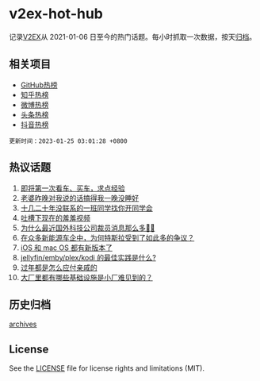 # v2ex-hot-hub

 记录[V2EX](https://www.v2ex.com/)从 2021-01-06 日至今的热门话题。每小时抓取一次数据，按天[归档](archives)。
 
 ## 相关项目

- [GitHub热榜](https://github.com/it985/github-hot-hub)
- [知乎热榜](https://github.com/it985/zhihu-hot-hub)
- [微博热榜](https://github.com/it985/weibo-hot-hub)
- [头条热榜](https://github.com/it985/toutiao-hot-hub)
- [抖音热榜](https://github.com/it985/douyin-hot-hub)


 `更新时间：2023-01-25 03:01:28 +0800`

## 热议话题

1. [即将第一次看车、买车，求点经验](https://www.v2ex.com/t/910425)
1. [老婆昨晚对我说的话搞得我一晚没睡好](https://www.v2ex.com/t/910406)
1. [十几二十年没联系的一班同学找你开同学会](https://www.v2ex.com/t/910411)
1. [吐槽下现在的羞羞视频](https://www.v2ex.com/t/910418)
1. [为什么最近国外科技公司裁员消息那么多😶‍🌫️](https://www.v2ex.com/t/910414)
1. [在众多新能源车企中，为何特斯拉受到了如此多的争议？](https://www.v2ex.com/t/910443)
1. [iOS 和 mac OS 都有新版本了](https://www.v2ex.com/t/910409)
1. [jellyfin/emby/plex/kodi 的最佳实践是什么?](https://www.v2ex.com/t/910440)
1. [过年都是怎么应付亲戚的](https://www.v2ex.com/t/910415)
1. [大厂里都有哪些基础设施是小厂难见到的？](https://www.v2ex.com/t/910430)

## 历史归档

[archives](archives)

## License

See the [LICENSE](LICENSE) file for license rights and limitations (MIT).
